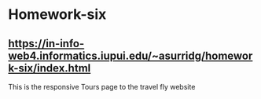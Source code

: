 # Homework-six

## https://in-info-web4.informatics.iupui.edu/~asurridg/homework-six/index.html

This is the responsive Tours page to the travel fly website
